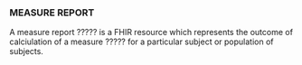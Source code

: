 ### MEASURE REPORT
A measure report ????? is a FHIR resource which represents the outcome of calciulation of a measure ????? for a particular subject or population of subjects.
